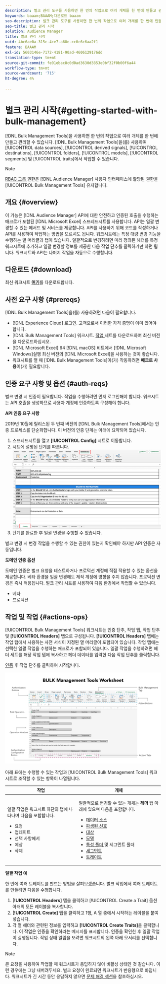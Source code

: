 ```yaml
---
description: 벌크 관리 도구를 사용하면 한 번의 작업으로 여러 개체를 한 번에 만들고 관리할 수 있습니다. 벌크 관리 도구를 사용하여 데이터 소스, 파생된 신호, 대상, 폴더, 세그먼트 및 트레이트를 사용할 수 있습니다.
keywords: baaam;BAAAM;다운로드 baaam
seo-description: 벌크 관리 도구를 사용하면 한 번의 작업으로 여러 개체를 한 번에 만들고 관리할 수 있습니다. 벌크 관리 도구를 사용하여 데이터 소스, 파생된 신호, 대상, 폴더, 세그먼트 및 트레이트를 사용할 수 있습니다.
seo-title: 벌크 관리 시작
solution: Audience Manager
title: 벌크 관리 시작
uuid: 4bc6ae0a-315c-4ce7-a68e-cc0c6c6aa2f1
feature: BAAAM
exl-id: 5603146e-7172-4181-90ad-4606129176dd
translation-type: tm+mt
source-git-commit: fe01ebac8c0d0ad3630d3853e0bf32f0b00f6a44
workflow-type: tm+mt
source-wordcount: '715'
ht-degree: 4%

---
```


# 벌크 관리 시작{#getting-started-with-bulk-management}

[!DNL Bulk Management Tools]을 사용하면 한 번의 작업으로 여러 개체를 한 번에 만들고 관리할 수 있습니다. [!DNL Bulk Management Tools]을(를) 사용하여 [!UICONTROL data sources], [!UICONTROL derived signals], [!UICONTROL destinations], [!UICONTROL folders], [!UICONTROL models], [!UICONTROL segments] 및 [!UICONTROL traits]에서 작업할 수 있습니다.

<!-- 

c_bulk_start.xml

 -->

>[!NOTE]
>
>[RBAC 그룹 ](../../features/administration/administration-overview.md) 권한은  [!DNL Audience Manager] 사용자 인터페이스에 할당된 권한을 [!UICONTROL Bulk Management Tools] 유지합니다.

## 개요 {#overview}

이 기능은 [!DNL Audience Manager] API에 대한 안전하고 인증된 호출을 수행하는 매크로가 포함된 [!DNL Microsoft Excel] 스프레드시트를 사용합니다. API는 일괄 변경할 수 있는 메서드 및 서비스를 제공합니다. API를 사용하기 위해 코드를 작성하거나 API를 사용하여 작업하는 방법을 모르셔도 됩니다. 워크시트에는 특정 대량 변경 기능을 수행하는 열 머리글과 탭이 있습니다. 일괄적으로 변경하려면 미리 정의된 헤더를 특정 워크시트에 추가하고 일괄 변경할 정보를 제공한 다음 작업 단추를 클릭하기만 하면 됩니다. 워크시트와 API는 나머지 작업을 자동으로 수행합니다.

## 다운로드 {#download}

최신 워크시트 **[여기](assets/BAAAM_V2_20200502.xlsm)**&#x200B;를 다운로드합니다.

## 사전 요구 사항 {#prereqs}

[!DNL Bulk Management Tools]을(를) 사용하려면 다음이 필요합니다.

* [!DNL Experience Cloud] 로그인. 고객으로서 이러한 자격 증명이 이미 있어야 합니다.
* [!DNL Bulk Management Tools] 워크시트. [작업 ](assets/BAAAM_V2_20200502.xlsm) 세트를 다운로드하여 최신 버전을 다운로드하십시오.
* [!DNL Microsoft Excel] 64 [!DNL macOS] 비트에서  [!DNL Microsoft Windows]실행 최신 버전의 [!DNL Microsoft Excel]을 사용하는 것이 좋습니다.
* 워크시트를 열 때 [!DNL Bulk Management Tools]이(가) 작동하려면 **매크로 사용**&#x200B;이(가) 필요합니다.

## 인증 요구 사항 및 옵션 {#auth-reqs}

벌크 변경 시 인증이 필요합니다. 작업을 수행하려면 먼저 로그인해야 합니다. 워크시트는 API 호출을 생성하므로 사용자 계정에 인증하도록 구성해야 합니다.

**API 인증 요구 사항**

2019년 10월에 릴리스된 두 번째 버전의 [!DNL Bulk Management Tools]에서는 인증 프로세스를 단순화합니다. 이 버전의 인증 단계는 아래에 요약되어 있습니다.

1. 스프레드시트를 열고 **[!UICONTROL Config]** 시트로 이동합니다.
2. 시트에 설명된 단계를 따릅니다.
   ![](assets/baaam-authentication.png)
3. 단계를 완료한 후 일괄 변경을 수행할 수 있습니다.

벌크 변경 시 변경 작업을 수행할 수 있는 권한이 있는지 확인해야 하지만 API 인증은 자동입니다.

**도메인 인증 옵션**

도메인 인증은 벌크 요청을 테스트하거나 프로덕션 계정에 직접 적용할 수 있는 옵션을 제공합니다. 베타 환경을 일괄 변경해도 제작 계정에 영향을 주지 않습니다. 프로덕션 변경은 즉시 적용됩니다. 벌크 관리 시트를 사용하여 다음 환경에서 작업할 수 있습니다.

* 베타
* 프로덕션

## 작업 및 작업 {#actions-ops}

[!UICONTROL Bulk Management Tools] 워크시트는 인증 단추, 작업 탭, 작업 단추 및 **[!UICONTROL Headers]** 탭으로 구성됩니다. **[!UICONTROL Headers]** 탭에는 작업 탭에서 사용하는 사전 서식이 지정된 열 머리글이 포함되어 있습니다. 작업 탭에는 선택한 일괄 작업을 수행하는 매크로가 포함되어 있습니다. 일괄 작업을 수행하려면 헤더 세트를 해당 작업 탭에 복사하고 헤더 데이터를 입력한 다음 작업 단추를 클릭합니다.

[인증](#auth-reqs) 후 작업 단추를 클릭하여 시작합니다.

![](assets/baaam-worksheet.png)

아래 표에는 수행할 수 있는 작업과 [!UICONTROL Bulk Management Tools] 워크시트로 조작할 수 있는 항목이 나열됩니다.

<table id="table_B9B3E09B692E42BAA52FB32C18B00709"> 
 <thead> 
  <tr> 
   <th colname="col1" class="entry"> 작업 </th> 
   <th colname="col2" class="entry"> 개체 </th> 
  </tr> 
 </thead>
 <tbody> 
  <tr> 
   <td colname="col1"> <p>일괄 작업은 워크시트 하단의 탭에 나타나며 다음을 포함합니다. </p> <p> 
     <ul id="ul_49F46B9E00C045D29E40258EB7BDCFBB"> 
      <li id="li_193C41EA19EF4D738FBA037D2BF9B05C">요청 </li> 
      <li id="li_5BE2E13D839F4958AAA5C01B7EFC5096">업데이트 </li> 
      <li id="li_4CCCC739795945DF8C89787F9A67EB88">선택 사항에서 </li> 
      <li id="li_C7D36D2BDF0448CEAF3A5EABE41038E8">예상 </li> 
      <li id="li_07A3E94326124A3092362D9896EB7732">삭제 </li> 
     </ul> </p> </td> 
   <td colname="col2"> <p>일괄적으로 변경할 수 있는 개체는 <b><span class="uicontrol"> 헤더</span></b> 탭 아래에 있으며 다음을 포함합니다. </p> <p> 
     <ul id="ul_A7A96F2B1B63430B9A1E1184AC5FA8F2"> 
      <li id="li_E3D9E2E190B04BE685337AC6140C371C"> <a href="../../features/datasources-list-and-settings.md#data-sources-list-and-settings"> 데이터 소스</a> </li> 
      <li id="li_B645385E40684FA28770913EAF18CB2C"> <a href="../../features/derived-signals.md"> 파생된 신호</a> </li> 
      <li id="li_9059F8C4A41A410899BDEFC76D3F5949"> <a href="../../features/destinations/destinations.md"> 대상</a> </li> 
      <li> <a href="../../features/algorithmic-models/understanding-models.md"> 모델</a> </li> 
      <li id="li_BB5A445150754E53AA38C78461326932"> <a href="../../features/traits/trait-storage.md#trait-storage"> 특성 폴더 </a> 및 세그먼트 폴더 </li> 
      <li id="li_7A27DBF64E0945CF8AE8C96E8C6EDA09"> <a href="../../features/segments/segments-purpose.md"> 세그먼트</a> </li> 
      <li id="li_A4640A34930040DEA8555EAF0AE2A702"> <a href="../../features/traits/trait-details-page.md"> 트레이트</a> </li> 
     </ul> </p> </td> 
  </tr> 
 </tbody> 
</table>

**일괄 작업 예**

한 번에 여러 트레이트를 만드는 방법을 살펴보겠습니다. 벌크 작업에서 여러 트레이트를 만들려면 다음을 수행합니다.

1. **[!UICONTROL Headers]** 탭을 클릭하고 [!UICONTROL Create a Trait] 옵션 아래의 모든 레이블을 복사합니다.
2. **[!UICONTROL Create]** 탭을 클릭하고 1행, A 열 중에서 시작하는 레이블을 붙여 넣습니다.
3. 각 열 헤더와 관련된 정보를 입력하고 **[!UICONTROL Create Traits]**&#x200B;을 클릭합니다. 이 작업은 인증을 확인하라는 메시지를 표시합니다. 인증을 확인한 후 일괄 작업이 실행됩니다. 작업 상태 알림을 보려면 워크시트의 왼쪽 아래 모서리를 선택합니다.


>[!NOTE]
>
>큰 요청을 사용하여 작업할 때 워크시트가 응답하지 않아 비활성 상태인 것 같습니다. 이런 경우에는 그냥 내버려두세요. 벌크 요청이 완료되면 워크시트가 반응형으로 바뀝니다. 워크시트가 긴 시간 동안 응답하지 않으면 [문제 해결 섹션](../../reference/bulk-management-tools/bulk-troubleshooting.md)을 참조하십시오.
